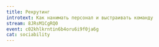```yaml
---
title: Рекрутинг
introtext: Как нанимать персонал и выстраивать команду
stream: 8JRsM1CgRQ0
event: c02khlkrntin6b4oru6i9f0ja6g
cat: sociability
---
```

